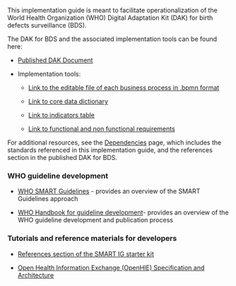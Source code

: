 This implementation guide is meant to facilitate operationalization of the World Health Organization (WHO) Digital Adaptation Kit (DAK) for birth defects surveillance (BDS).

The DAK for BDS and the associated implementation tools can be found here: 

- [Published DAK Document](https://iris.who.int/handle/10665/381620)

- Implementation tools:

    - [Link to the editable file of each business process in .bpmn format](https://smart.who.int/dak-bds/business-processes.html)
    
    - [Link to core data dictionary](https://smart.who.int/dak-bds/dictionary.html)

    - [Link to indicators table](https://smart.who.int/dak-bds/indicators.html)
 
    - [Link to functional and non functional requirements](https://smart.who.int/dak-bds/system-requirements.html)
	

For additional resources, see the <a href="dependencies.html">Dependencies</a> page, which includes the standards referenced in this implementation guide, and the references section in the published DAK for BDS.

### WHO guideline development
    
-   [WHO SMART Guidelines](https://www.who.int/teams/digital-health-and-innovation/smart-guidelines) - provides an overview of the SMART Guidelines approach

-   [WHO Handbook for guideline development](https://www.who.int/publications/i/item/9789241548960)- provides an overview of the WHO guideline development and publication process

### Tutorials and reference materials for developers
- [References section of the SMART IG starter kit](https://worldhealthorganization.github.io/smart-ig-starter-kit/references.html#2)

- [Open Health Information Exchange (OpenHIE) Specification and Architecture](https://guides.ohie.org/arch-spec/architecture-specification/overview-of-the-architecture)